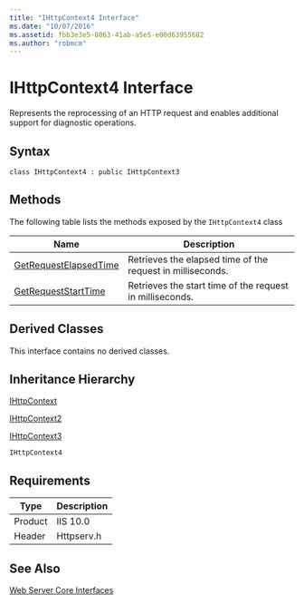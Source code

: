 ```yaml
---
title: "IHttpContext4 Interface"
ms.date: "10/07/2016"
ms.assetid: fbb3e3e5-8063-41ab-a5e5-e00d63955682
ms.author: "robmcm"
---
```

# IHttpContext4 Interface
Represents the reprocessing of an HTTP request and enables additional support for diagnostic operations.  
  
## Syntax  
  
```  
class IHttpContext4 : public IHttpContext3  
```  
  
## Methods  
 The following table lists the methods exposed by the `IHttpContext4` class  
  
|Name|Description|  
|----------|-----------------|  
|[GetRequestElapsedTime](../../web-development-reference\native-code-api-reference/ihttpcontext4-getrequestelapsedtime-method.md)|Retrieves the elapsed time of the request in milliseconds.|  
|[GetRequestStartTime](../../web-development-reference\native-code-api-reference/ihttpcontext4-getrequeststarttime-method.md)|Retrieves the start time of the request in milliseconds.|  
  
## Derived Classes  
 This interface contains no derived classes.  
  
## Inheritance Hierarchy  
 [IHttpContext](../../web-development-reference\native-code-api-reference/ihttpcontext-interface.md)  
  
 [IHttpContext2](../../web-development-reference\native-code-api-reference/ihttpcontext2-interface.md)  
  
 [IHttpContext3](../../web-development-reference\native-code-api-reference/ihttpcontext3-interface.md)  
  
 `IHttpContext4`  
  
## Requirements  
  
|Type|Description|  
|----------|-----------------|  
|Product|IIS 10.0|  
|Header|Httpserv.h|  
  
## See Also  
 [Web Server Core Interfaces](../../web-development-reference\native-code-api-reference/web-server-core-interfaces.md)